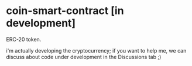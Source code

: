 # coin-smart-contract [in development]

ERC-20 token.

i'm actually developing the cryptocurrency;
if you want to help me, we can discuss about code under development in the Discussions tab ;)
